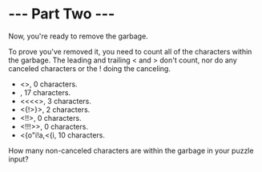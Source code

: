 # --- Part Two ---

Now, you're ready to remove the garbage.

To prove you've removed it, you need to count all of the characters within the garbage. The leading and trailing < and > don't count, nor do any canceled characters or the ! doing the canceling.

  - <>, 0 characters.
  - <random characters>, 17 characters.
  - <<<<>, 3 characters.
  - <{!>}>, 2 characters.
  - <!!>, 0 characters.
  - <!!!>>, 0 characters.
  - <{o"i!a,<{i<a>, 10 characters.

How many non-canceled characters are within the garbage in your puzzle input?